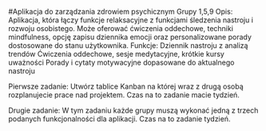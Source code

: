#Aplikacja do zarządzania zdrowiem psychicznym Grupy 1,5,9
Opis: Aplikacja, która łączy funkcje relaksacyjne z funkcjami śledzenia nastroju i rozwoju osobistego. Może oferować ćwiczenia oddechowe, techniki mindfulness, opcję zapisu dziennika emocji oraz personalizowane porady dostosowane do stanu użytkownika.
Funkcje:
Dziennik nastroju z analizą trendów
Ćwiczenia oddechowe, sesje medytacyjne, krótkie kursy uważności
Porady i cytaty motywacyjne dopasowane do aktualnego nastroju


Pierwsze zadanie:
Utwórz tablice Kanban na której wraz z drugą osobą rozplanujecie prace nad projektem. 
Czas na to zadanie macie tydzień.

Drugie zadanie:
W tym zadaniu każde grupy muszą wykonać jedną z trzech podanych funkcjonalności dla aplikacji.
Czas na to zadanie tydzień.
